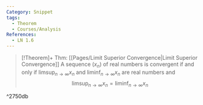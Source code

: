 ```yaml
---
Category: Snippet
tags:
  - Theorem
  - Courses/Analysis
References:
  - LN 1.6
---
```

> [!Theorem]+ Thm: [[Pages/Limit Superior Convergence|Limit Superior Convergence]]
> A sequence $(x_{n})$ of real numbers is convergent if and only if $\limsup_{n \to \infty}x_{n}$ and $\liminf_{n \to \infty}x_{n}$ are real numbers and
> $$\limsup_{n \to \infty} x_{n} = \liminf_{n \to \infty} x_{n}$$

^2750db
